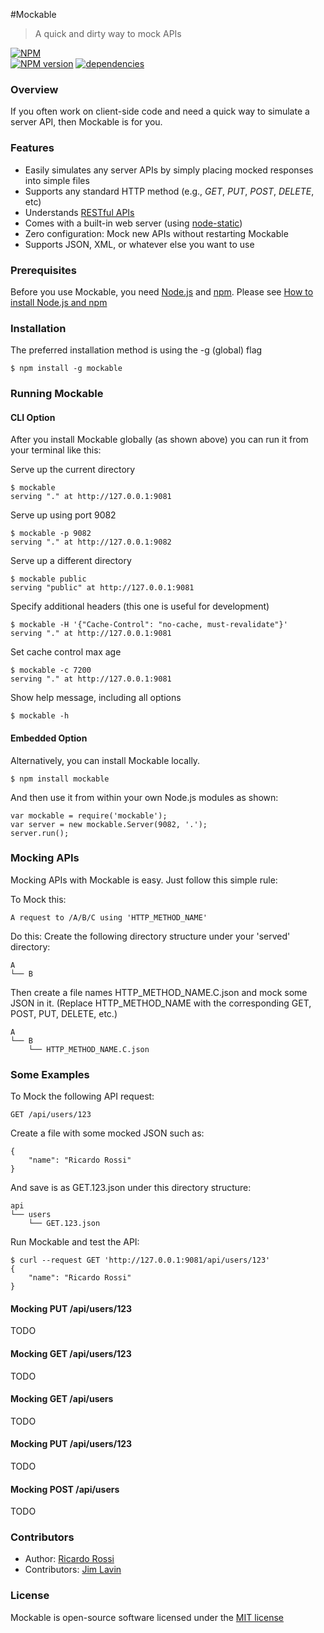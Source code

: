 #Mockable
> A quick and dirty way to mock APIs

[![NPM](https://nodei.co/npm/mockable.png?downloads=true)](https://nodei.co/npm/mockable/)  
[![NPM version](https://badge.fury.io/js/mockable.svg)](http://badge.fury.io/js/mockable)
[![dependencies](https://david-dm.org/ricardo-rossi/mockable.png)](https://david-dm.org/ricardo-rossi/mockable)

### Overview

If you often work on client-side code and need a quick way to simulate a server API, then Mockable is for you. 

### Features

  * Easily simulates any server APIs by simply placing mocked responses into simple files
  * Supports any standard HTTP method (e.g., *GET*, *PUT*, *POST*, *DELETE*, etc)
  * Understands [RESTful APIs](http://stackoverflow.com/questions/671118/what-exactly-is-restful-programming)
  * Comes with a built-in web server (using [node-static](https://github.com/cloudhead/node-static))
  * Zero configuration: Mock new APIs without restarting Mockable
  * Supports JSON, XML, or whatever else you want to use 


### Prerequisites

Before you use Mockable, you need [Node.js](http://nodejs.org/) and [npm](https://www.npmjs.org/). 
Please see [How to install Node.js and npm](http://blog.nodeknockout.com/post/65463770933/how-to-install-node-js-and-npm)


### Installation

The preferred installation method is using the -g (global) flag  
```
$ npm install -g mockable
```

### Running Mockable

#### CLI Option   
After you install Mockable globally (as shown above) you can run it from your terminal like this:

Serve up the current directory   
```
$ mockable
serving "." at http://127.0.0.1:9081
```

Serve up using port 9082  
```
$ mockable -p 9082
serving "." at http://127.0.0.1:9082
```

Serve up a different directory   
```
$ mockable public
serving "public" at http://127.0.0.1:9081
```

Specify additional headers (this one is useful for development)   
```
$ mockable -H '{"Cache-Control": "no-cache, must-revalidate"}'
serving "." at http://127.0.0.1:9081
```

Set cache control max age   
```
$ mockable -c 7200
serving "." at http://127.0.0.1:9081
```

Show help message, including all options   
```
$ mockable -h
```
#### Embedded Option  

Alternatively, you can install Mockable locally.

```
$ npm install mockable
```

And then use it from within your own Node.js modules as shown:

```
var mockable = require('mockable');
var server = new mockable.Server(9082, '.');
server.run();
```

### Mocking APIs

Mocking APIs with Mockable is easy. Just follow this simple rule:


To Mock this:  
```
A request to /A/B/C using 'HTTP_METHOD_NAME'
```

Do this: Create the following directory structure under your 'served' directory:  
```
A
└── B
```
Then create a file names HTTP_METHOD_NAME.C.json and mock some JSON in it. 
(Replace HTTP_METHOD_NAME with the corresponding GET, POST, PUT, DELETE, etc.)
```
A
└── B
    └── HTTP_METHOD_NAME.C.json
```

### Some Examples

To Mock the following API request:
```
GET /api/users/123
```
Create a file with some mocked JSON such as:
```
{
    "name": "Ricardo Rossi"
}
```
And save is as GET.123.json under this directory structure:
```
api
└── users
    └── GET.123.json
```
Run Mockable and test the API:
```
$ curl --request GET 'http://127.0.0.1:9081/api/users/123'
{
    "name": "Ricardo Rossi"
}
```
 
#### Mocking PUT /api/users/123 
TODO

#### Mocking GET /api/users/123 
TODO

#### Mocking GET /api/users 
TODO

#### Mocking PUT /api/users/123 
TODO

#### Mocking POST /api/users
TODO


### Contributors

 * Author: [Ricardo Rossi](https://github.com/ricardo-rossi)
 * Contributors: [Jim Lavin](https://github.com/lavinjj)

### License

  Mockable is open-source software licensed under the [MIT license](LICENSE)
  
